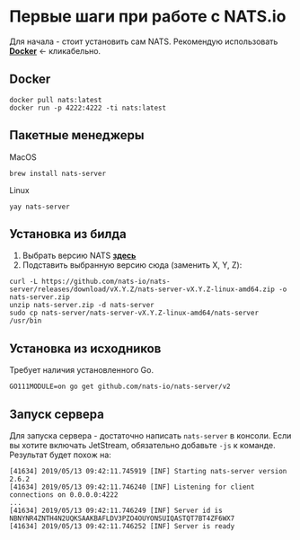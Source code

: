 # Первые шаги при работе с NATS.io

Для начала - стоит установить сам NATS. Рекомендую использовать **[Docker](https://https://docs.docker.com/install)** <- кликабельно.


## Docker
```
docker pull nats:latest
docker run -p 4222:4222 -ti nats:latest
```

## Пакетные менеджеры

MacOS

`brew install nats-server`

Linux

`yay nats-server`

## Установка из билда

1) Выбрать версию NATS **[здесь](https://github.com/nats-io/nats-server/releases/)**
2) Подставить выбранную версию сюда (заменить X, Y, Z):

```
curl -L https://github.com/nats-io/nats-server/releases/download/vX.Y.Z/nats-server-vX.Y.Z-linux-amd64.zip -o nats-server.zip
unzip nats-server.zip -d nats-server
sudo cp nats-server/nats-server-vX.Y.Z-linux-amd64/nats-server /usr/bin
```

## Установка из исходников

Требует наличия установленного Go.

```GO111MODULE=on go get github.com/nats-io/nats-server/v2```



## Запуск сервера

Для запуска сервера - достаточно написать `nats-server` в консоли. Если вы хотите включать JetStream, обязательно добавьте `-js` к команде. 
Результат будет похож на:

```
[41634] 2019/05/13 09:42:11.745919 [INF] Starting nats-server version 2.6.2
[41634] 2019/05/13 09:42:11.746240 [INF] Listening for client connections on 0.0.0.0:4222
...
[41634] 2019/05/13 09:42:11.746249 [INF] Server id is NBNYNR4ZNTH4N2UQKSAAKBAFLDV3PZO4OUYONSUIQASTQT7BT4ZF6WX7
[41634] 2019/05/13 09:42:11.746252 [INF] Server is ready
```
